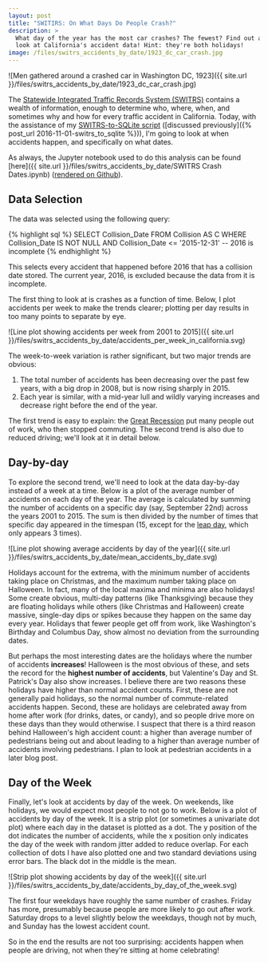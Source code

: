 ```yaml
---
layout: post
title: "SWITIRS: On What Days Do People Crash?"
description: >
  What day of the year has the most car crashes? The fewest? Find out as I
  look at California's accident data! Hint: they're both holidays!
image: /files/switrs_accidents_by_date/1923_dc_car_crash.jpg
---
```


![Men gathered around a crashed car in Washington DC, 1923]({{ site.url
}}/files/switrs_accidents_by_date/1923_dc_car_crash.jpg)

The [Statewide Integrated Traffic Records System
(SWITRS)](http://iswitrs.chp.ca.gov/Reports/jsp/userLogin.jsp) contains a
wealth of information, enough to determine who, where, when, and sometimes why
and how for every traffic accident in California. Today, with the assistance of my
[SWITRS-to-SQLite script](https://github.com/agude/SWITRS-to-SQLite)
([discussed previously]({% post_url 2016-11-01-switrs_to_sqlite %})), I'm
going to look at when accidents happen, and specifically on what dates.

As always, the Jupyter notebook used to do this analysis can be found
[here]({{ site.url }}/files/switrs_accidents_by_date/SWITRS Crash Dates.ipynb)
([rendered on
Github](https://github.com/agude/agude.github.io/blob/master/files/switrs_accidents_by_date/SWITRS%20Crash%20Dates.ipynb)).

## Data Selection

The data was selected using the following query:

{% highlight sql %}
SELECT Collision_Date
FROM Collision AS C
WHERE Collision_Date IS NOT NULL
AND Collision_Date <= '2015-12-31'  -- 2016 is incomplete
{% endhighlight %}

This selects every accident that happened before 2016 that has a collision
date stored. The current year, 2016, is excluded because the data from it is
incomplete.

The first thing to look at is crashes as a function of time. Below, I plot
accidents per week to make the trends clearer; plotting per day results in too
many points to separate by eye.

![Line plot showing accidents per week from 2001 to
2015]({{ site.url }}/files/switrs_accidents_by_date/accidents_per_week_in_california.svg)

The week-to-week variation is rather significant, but two major trends are
obvious:

1. The total number of accidents has been decreasing over the past few years,
   with a big drop in 2008, but is now rising sharply in 2015.
2. Each year is similar, with a mid-year lull and wildly varying
   increases and decrease right before the end of the year.

The first trend is easy to explain: the [Great
Recession](https://en.wikipedia.org/wiki/Great_Recession) put many people
out of work, who then stopped commuting. The second trend is also due to
reduced driving; we'll look at it in detail below.

## Day-by-day

To explore the second trend, we'll need to look at the data day-by-day instead
of a week at a time. Below is a plot of the average number of accidents on
each day of the year. The average is calculated by summing the number of
accidents on a specific day (say, September 22nd) across the years 2001 to 2015. The
sum is then divided by the number of times that specific day appeared in the
timespan (15, except for the [leap day](https://en.wikipedia.org/wiki/February_29),
which only appears 3 times).

![Line plot showing average accidents by day of the
year]({{ site.url }}/files/switrs_accidents_by_date/mean_accidents_by_date.svg)

Holidays account for the extrema, with the minimum number of accidents taking
place on Christmas, and the maximum number taking place on Halloween. In fact,
many of the local maxima and minima are also holidays! Some create obvious,
multi-day patterns (like Thanksgiving) because they are floating holidays
while others (like Christmas and Halloween) create massive, single-day dips or
spikes because they happen on the same day every year. Holidays that fewer
people get off from work, like Washington's Birthday and Columbus Day, show
almost no deviation from the surrounding dates.

But perhaps the most interesting dates are the holidays where the number of
accidents **increases**! Halloween is the most obvious of these, and sets the
record for the **highest number of accidents**, but Valentine's Day and St.
Patrick's Day also show increases. I believe there are two reasons these
holidays have higher than normal accident counts. First, these are not
generally paid holidays, so the normal number of commute-related accidents
happen. Second, these are holidays are celebrated away from home after work
(for drinks, dates, or candy), and so people drive more on these days than
they would otherwise. I suspect that there is a third reason behind
Halloween's high accident count: a higher than average number of pedestrians
being out and about leading to a higher than average number of accidents
involving pedestrians. I plan to look at pedestrian accidents in a later blog
post.

## Day of the Week

Finally, let's look at accidents by day of the week. On weekends, like
holidays, we would expect most people to not go to work. Below is a plot of
accidents by day of the week. It is a strip plot (or sometimes a univariate
dot plot) where each day in the dataset is plotted as a dot. The y position of
the dot indicates the number of accidents, while the x position only indicates
the day of the week with random jitter added to reduce overlap. For each
collection of dots I have also plotted one and two standard
deviations using error bars. The black dot in the middle is the mean.

![Strip plot showing accidents by day of the
week]({{ site.url }}/files/switrs_accidents_by_date/accidents_by_day_of_the_week.svg)

The first four weekdays have roughly the same number of crashes. Friday has
more, presumably because people are more likely to go out after work. Saturday
drops to a level slightly below the weekdays, though not by much, and Sunday
has the lowest accident count.

So in the end the results are not too surprising: accidents happen when people
are driving, not when they're sitting at home celebrating!
